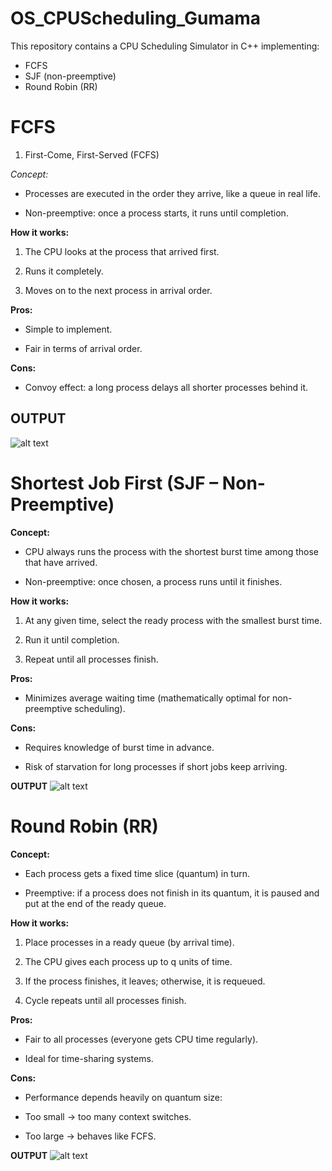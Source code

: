 
# OS_CPUScheduling_Gumama

This repository contains a CPU Scheduling Simulator in C++ implementing:
- FCFS
- SJF (non-preemptive)
- Round Robin (RR)


# FCFS
1. First-Come, First-Served (FCFS)

*Concept:*

-  Processes are executed in the order they arrive, like a queue in real life.

- Non-preemptive: once a process starts, it runs until completion.

**How it works:**

1. The CPU looks at the process that arrived first.

2. Runs it completely.

3. Moves on to the next process in arrival order.

**Pros:**

- Simple to implement.

- Fair in terms of arrival order.

**Cons:**

- Convoy effect: a long process delays all shorter processes behind it. 

## OUTPUT
![alt text](FCFS.png)


# Shortest Job First (SJF – Non-Preemptive)

**Concept:**

- CPU always runs the process with the shortest burst time among those that have arrived.

- Non-preemptive: once chosen, a process runs until it finishes.

**How it works:**

 1. At any given time, select the ready process with the smallest burst time.

 2. Run it until completion.

 3. Repeat until all processes finish.

**Pros:**

- Minimizes average waiting time (mathematically optimal for non-preemptive scheduling).

**Cons:**

- Requires knowledge of burst time in advance.

- Risk of starvation for long processes if short jobs keep arriving.

**OUTPUT**
![alt text](SJF(non-preemptive).png)


# Round Robin (RR)

**Concept:**

- Each process gets a fixed time slice (quantum) in turn.

- Preemptive: if a process does not finish in its quantum, it is paused and put at the end of the ready queue.

**How it works:**

 1. Place processes in a ready queue (by arrival time).

 2. The CPU gives each process up to q units of time.

 3. If the process finishes, it leaves; otherwise, it is requeued.

 4. Cycle repeats until all processes finish.

**Pros:**

- Fair to all processes (everyone gets CPU time regularly).

- Ideal for time-sharing systems.

**Cons:**

- Performance depends heavily on quantum size:

- Too small → too many context switches.

- Too large → behaves like FCFS.

**OUTPUT**
![alt text](RoundRobin.png)








